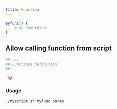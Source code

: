 ```yaml
---
title: Function
---
```


```bash
myfunc() {
    # Do something
}
```

## Allow calling function from script

```bash
## ...
## Functions definition
## ...

"$@"
```

### Usage

```bash
./myscript.sh myfunc param
```
